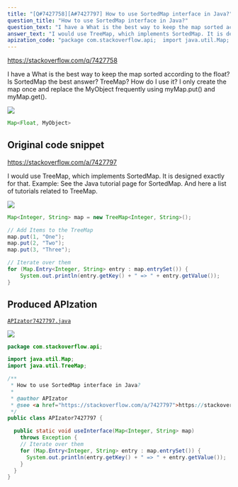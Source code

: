```yaml
---
title: "[Q#7427758][A#7427797] How to use SortedMap interface in Java?"
question_title: "How to use SortedMap interface in Java?"
question_text: "I have a What is the best way to keep the map sorted according to the float? Is SortedMap the best answer? TreeMap? How do I use it? I only create the map once and replace the MyObject frequently using myMap.put() and myMap.get()."
answer_text: "I would use TreeMap, which implements SortedMap. It is designed exactly for that. Example: See the Java tutorial page for SortedMap. And here a list of tutorials related to TreeMap."
apization_code: "package com.stackoverflow.api;  import java.util.Map; import java.util.TreeMap;  /**  * How to use SortedMap interface in Java?  *  * @author APIzator  * @see <a href=\"https://stackoverflow.com/a/7427797\">https://stackoverflow.com/a/7427797</a>  */ public class APIzator7427797 {    public static void useInterface(Map<Integer, String> map)     throws Exception {     // Iterate over them     for (Map.Entry<Integer, String> entry : map.entrySet()) {       System.out.println(entry.getKey() + \" => \" + entry.getValue());     }   } }"
---
```


https://stackoverflow.com/q/7427758

I have a
What is the best way to keep the map sorted according to the float?
Is SortedMap the best answer? TreeMap? How do I use it?
I only create the map once and replace the MyObject frequently using myMap.put() and myMap.get().


<div class="code-logo"><img src="/stackoverflow.png" /></div>

```java
Map<Float, MyObject>
```


## Original code snippet

https://stackoverflow.com/a/7427797

I would use TreeMap, which implements SortedMap. It is designed exactly for that.
Example:
See the Java tutorial page for SortedMap.
And here a list of tutorials related to TreeMap.

<div class="code-logo"><img src="/stackoverflow.png" /></div>

```java
Map<Integer, String> map = new TreeMap<Integer, String>();

// Add Items to the TreeMap
map.put(1, "One");
map.put(2, "Two");
map.put(3, "Three");

// Iterate over them
for (Map.Entry<Integer, String> entry : map.entrySet()) {
    System.out.println(entry.getKey() + " => " + entry.getValue());
}
```

## Produced APIzation

[`APIzator7427797.java`](https://github.com/pasqualesalza/apization-temp-data/raw/master/search/APIzator7427797.java)

<div class="code-logo"><img src="/apizator.png" /></div>

```java
package com.stackoverflow.api;

import java.util.Map;
import java.util.TreeMap;

/**
 * How to use SortedMap interface in Java?
 *
 * @author APIzator
 * @see <a href="https://stackoverflow.com/a/7427797">https://stackoverflow.com/a/7427797</a>
 */
public class APIzator7427797 {

  public static void useInterface(Map<Integer, String> map)
    throws Exception {
    // Iterate over them
    for (Map.Entry<Integer, String> entry : map.entrySet()) {
      System.out.println(entry.getKey() + " => " + entry.getValue());
    }
  }
}

```